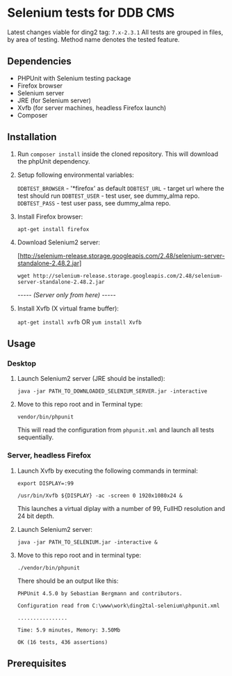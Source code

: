 Selenium tests for DDB CMS
==========================

Latest changes viable for ding2 tag: `7.x-2.3.1`
All tests are grouped in files, by area of testing.
Method name denotes the tested feature.

Dependencies
------------
* PHPUnit with Selenium testing package
* Firefox browser
* Selenium server
* JRE (for Selenium server)
* Xvfb (for server machines, headless Firefox launch)
* Composer

Installation
------------
1. Run `composer install` inside the cloned repository. This will download the phpUnit dependency.

2. Setup following environmental variables:

   `DDBTEST_BROWSER` - '*firefox' as default
   `DDBTEST_URL` - target url where the test should run
   `DDBTEST_USER` - test user, see dummy_alma repo.
   `DDBTEST_PASS` - test user pass, see dummy_alma repo.
   
3. Install Firefox browser:

   `apt-get install firefox`

4. Download Selenium2 server:

   [http://selenium-release.storage.googleapis.com/2.48/selenium-server-standalone-2.48.2.jar]
   
   `wget http://selenium-release.storage.googleapis.com/2.48/selenium-server-standalone-2.48.2.jar`
   
   _----- (Server only from here) -----_

5. Install Xvfb (X virtual frame buffer):

   `apt-get install xvfb`
   OR
   `yum install Xvfb`

Usage
-----
### Desktop
1. Launch Selenium2 server (JRE should be installed):

   `java -jar PATH_TO_DOWNLOADED_SELENIUM_SERVER.jar -interactive`
   
2. Move to this repo root and in Terminal type:

   `vendor/bin/phpunit`

   This will read the configuration from `phpunit.xml` and launch all tests sequentially.

### Server, headless Firefox
1. Launch Xvfb by executing the following commands in terminal:

   `export DISPLAY=:99`
   
   `/usr/bin/Xvfb ${DISPLAY} -ac -screen 0 1920x1080x24 &`
   
   This launches a virtual diplay with a number of 99, FullHD resolution and 24 bit depth.
   
2. Launch Selenium2 server:

   `java -jar PATH_TO_SELENIUM.jar -interactive &`

3. Move to this repo root and in terminal type:

   `./vendor/bin/phpunit`
   
   There should be an output like this:
   ```
   PHPUnit 4.5.0 by Sebastian Bergmann and contributors.
   
   Configuration read from C:\www\work\ding2tal-selenium\phpunit.xml
   
   ................
   
   Time: 5.9 minutes, Memory: 3.50Mb
   
   OK (16 tests, 436 assertions)
   ```

Prerequisites
-------------

